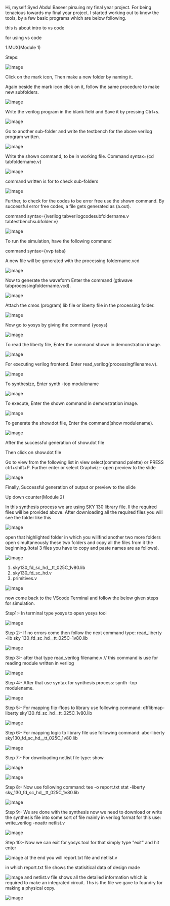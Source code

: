 Hi, myself Syed Abdul Baseer pirsuing my final year project. For being tenacious towards my final year project. I started working out to know the tools, by a few basic programs which are below following.

this is about intro to vs code

for using vs code

1.MUX(Module 1)

Steps:

![image](https://user-images.githubusercontent.com/93662214/140520203-e13677a6-6c17-4f26-98bb-19f06223e630.png)

Click on the mark icon, Then make a new folder by naming it.

Again beside the mark icon click on it, follow the same procedure to make new subfolders.

![image](https://user-images.githubusercontent.com/93662214/140520674-427470cf-8cbd-4bae-98fe-896d28a23476.png)

Write the verilog program in the blank field and Save it by pressing Ctrl+s.

![image](https://user-images.githubusercontent.com/93662214/140520955-2e26cf7e-47f4-4829-9185-2c44468a9350.png)

Go to another sub-folder and write the testbench for the above verilog program written.

![image](https://user-images.githubusercontent.com/93662214/140521355-cded84d3-6a4c-4bbd-9b23-7aeae4de0403.png)

Write the shown command, to be in working file. Command syntax={cd tabfoldername.v}

![image](https://user-images.githubusercontent.com/93662214/140521594-daf38429-a58c-4265-a8df-0d12d3a113b0.png)

command written is for to check sub-folders

![image](https://user-images.githubusercontent.com/93662214/140521843-de4cb042-9c2b-4749-96ad-cea5d869e014.png)

Further, to check for the codes to be error free use the shown command. By successful error free codes, a file gets generated as (a.out).

command syntax={iverilog tabverilogcodesubfoldername.v tabtestbenchsubfolder.v}

![image](https://user-images.githubusercontent.com/93662214/140522569-820f25a2-5369-47e1-9b76-37cf99177c03.png)

To run the simulation, have the following command

command syntax={vvp taba}

A new file will be generated with the processing foldername.vcd

![image](https://user-images.githubusercontent.com/93662214/140523063-f85c75f4-175d-4dee-9e18-aec9a5cb76a3.png)

Now to generate the waveform Enter the command (gtkwave tabprocessingfoldername.vcd).

![image](https://user-images.githubusercontent.com/93662214/140523367-cfb75a8c-1ff0-469a-862b-f64f3d3e7693.png)

Attach the cmos (program) lib file or liberty file in the processing folder.

![image](https://user-images.githubusercontent.com/93662214/140523624-554f76ad-8aa9-426e-b305-92382b51ed71.png)

Now go to yosys by giving the command {yosys}

![image](https://user-images.githubusercontent.com/93662214/140524140-31f47d7e-8144-40e2-9ff0-9c30c9f60ace.png)

To read the liberty file, Enter the command shown in demonstration image.

![image](https://user-images.githubusercontent.com/93662214/140524442-bb65d53c-1eed-4372-b083-9216ebfe0491.png)

For executing verilog frontend. Enter read_verilog(processingfilename.v).

![image](https://user-images.githubusercontent.com/93662214/140524732-dc9ddae9-10da-4451-96e8-a15d517378a7.png)

To synthesize, Enter synth -top modulename

![image](https://user-images.githubusercontent.com/93662214/140524982-f67211a4-49f6-4033-8976-eb0f7985ad5f.png)

To execute, Enter the shown command in demonstration image.

![image](https://user-images.githubusercontent.com/93662214/140525238-81761924-6f2d-4b9e-a4fc-186f1da2b3b5.png)

To generate the show.dot file, Enter the command(show modulename).

![image](https://user-images.githubusercontent.com/93662214/140525964-1f4ade21-a951-4a43-905d-abc5fbf534b9.png)

After the successful generation of show.dot file

Then click on show.dot file

Go to view from the following list in view select(command palette) or PRESS ctrl+shift+P. Further enter or select Graphviz:- open preview to the slide

![image](https://user-images.githubusercontent.com/93662214/140529296-c54dd9cd-e0e7-43dd-b23e-f17b0a705428.png)

Finally, Successful generation of output or preview to the slide

Up down counter(Module 2)

In this synthesis process we are using SKY 130 library file. ll the required files will be provided above. After downloading all the required files you will see the folder like this

![image](https://user-images.githubusercontent.com/93662214/140532658-edd87178-ab8a-4dad-838e-8d8a45aae32e.png)

open that highlighted folder in which you willfind another two more folders open simultaneously these two folders and copy all the files from it the beginning.(total 3 files you have to copy and paste names are as follows).

![image](https://user-images.githubusercontent.com/93662214/140533134-ad24baea-606a-4edb-844b-dd70cf648937.png)

1. sky130_fd_sc_hd__tt_025C_1v80.lib
2. sky130_fd_sc_hd.v
3. primitives.v

![image](https://user-images.githubusercontent.com/93662214/140533638-149d2274-2686-4b6b-af45-f166ee24dc30.png)

now come back to the VScode Terminal and follow the below given steps for simulation.

Step1:- In terminal type yosys to open yosys tool

![image](https://user-images.githubusercontent.com/93662214/140534263-e8faa6d9-6c21-4339-a439-644371c50e81.png)

Step 2:- If no errors come then follow the next command type: read_liberty -lib sky 130_fd_sc_hd__tt_025C-1v80.lib

![image](https://user-images.githubusercontent.com/93662214/140536561-bf922de2-b811-426f-8ec3-21a6db31f8f5.png)

Step 3:- after that type read_verilog filename.v // this command is use for reading module written in verilog

![image](https://user-images.githubusercontent.com/93662214/140536871-cef890d8-a5d1-43b3-866a-4f51193e5f99.png)

Step 4:- After that use syntax for synthesis process: synth -top modulename.

![image](https://user-images.githubusercontent.com/93662214/140537436-0f55ed21-356d-411f-b067-ac2b51e56d96.png)

Step 5:- For mapping flip-flops to library use following command: dfflibmap-liberty sky130_fd_sc_hd__tt_025C_1v80.lib

![image](https://user-images.githubusercontent.com/93662214/140537770-b4f41fd6-a4b5-41fd-8c3c-c8411c6e12cc.png)

Step 6:- For mapping logic to library file use following command: abc-liberty sky130_fd_sc_hd__tt_025C_1v80.lib

![image](https://user-images.githubusercontent.com/93662214/140538048-07358ddd-273c-4e06-8c69-43ec4c46cc53.png)

Step 7:- For downloading netlist file type: show

![image](https://user-images.githubusercontent.com/93662214/140538375-5b221824-abf0-4b0f-b5d5-92745182c6b0.png)

![image](https://user-images.githubusercontent.com/93662214/140538669-d6253160-fc3d-4876-97fe-ade5b5714683.png)

Step 8:- Now use following command: tee -o report.txt stat -liberty sky_130_fd_sc_hd__tt_025C_1v80.lib

![image](https://user-images.githubusercontent.com/93662214/140539177-2256d2dd-246a-4d6a-9dea-feee2023bc2c.png)

Step 9:- We are done with the synthesis now we need to download or write the synthesis file into some sort of file mainly in verilog format for this use: write_verilog -noattr netlist.v

![image](https://user-images.githubusercontent.com/93662214/140539531-740cd806-80c3-4755-bbbc-35520456e519.png)

Step 10:- Now we can exit for yosys tool for that simply type "exit" and hit enter

![image](https://user-images.githubusercontent.com/93662214/140539837-da309e53-16ff-4197-9169-1ab115c2380e.png)
at the end you will report.txt file and netlist.v

in which report.txt file shows the statisitical data of design made

![image](https://user-images.githubusercontent.com/93662214/140540077-e32b6554-c2fe-4cae-b6b9-2ac1f0df5281.png)
and netlist.v file shows all the detailed information which is required to make an integrated circuit. Ths is the file we gave to foundry for making a physical copy.

![image](https://user-images.githubusercontent.com/93662214/140540385-73b5cd28-e9ff-46b2-9731-1ab7a1f72278.png)
